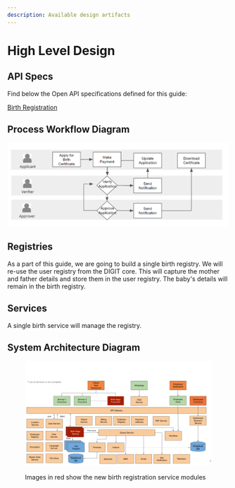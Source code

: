 ```yaml
---
description: Available design artifacts
---
```


# High Level Design

## API Specs

Find below the Open API specifications defined for this guide:

[Birth Registration](https://github.com/egovernments/DIGIT-OSS/blob/master/tutorials/backend-developer-guide/btr-services/birth-registration-api-spec.yaml)

## Process Workflow Diagram

![Basic workflow/swimlane diagram](<../../../../../.gitbook/assets/image (305).png>)

## Registries

As a part of this guide, we are going to build a single birth registry. We will re-use the user registry from the DIGIT core. This will capture the mother and father details and store them in the user registry. The baby's details will remain in the birth registry.&#x20;

## Services

A single birth service will manage the registry.

## System Architecture Diagram

<figure><img src="../../../../../.gitbook/assets/Ideas (1).png" alt=""><figcaption><p>Images in red show the new birth registration service modules</p></figcaption></figure>

